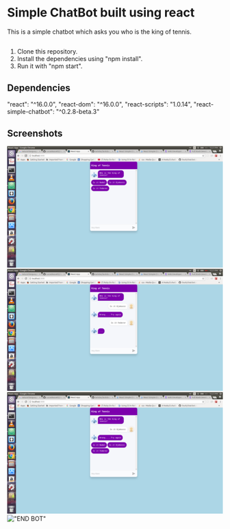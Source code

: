 # Simple  ChatBot built using react

This is a simple chatbot which asks you who is the king of tennis.

##
1. Clone this repository.
2. Install the dependencies using "npm install".
3. Run it with "npm start".

## Dependencies

"react": "^16.0.0",
"react-dom": "^16.0.0",
"react-scripts": "1.0.14",
"react-simple-chatbot": "^0.2.8-beta.3"

## Screenshots

!["BOT START"](https://github.com/KJAVA19811815/React-ChatBot/blob/master/DOCS/start.png)
!["Screenshot of wrong attempt"](https://github.com/KJAVA19811815/React-ChatBot/blob/master/DOCS/wrong.png)
!["First question"](https://github.com/KJAVA19811815/React-ChatBot/blob/master/DOCS/first.png)
!["END BOT"](https://github.com/KJAVA19811815/React-ChatBot/blob/master/rename.png)
